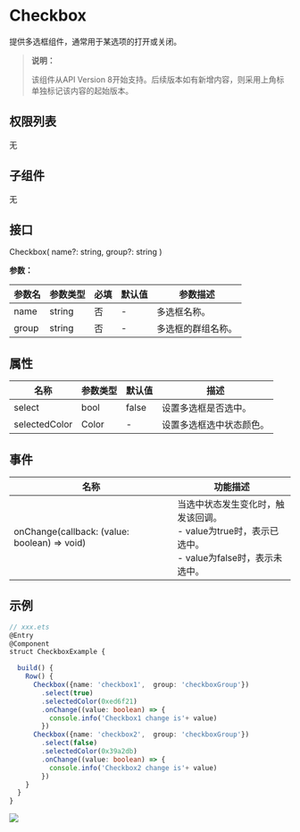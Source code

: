 # Checkbox

提供多选框组件，通常用于某选项的打开或关闭。

>  **说明：**
>
>  该组件从API Version 8开始支持。后续版本如有新增内容，则采用上角标单独标记该内容的起始版本。

## 权限列表

无

## 子组件

无

## 接口

Checkbox( name?: string,  group?: string )

**参数：** 

| 参数名   | 参数类型   | 必填   | 默认值  | 参数描述      |
| ----- | ------ | ---- | ---- | --------- |
| name  | string | 否    | -    | 多选框名称。    |
| group | string | 否    | -    | 多选框的群组名称。 |

## 属性

| 名称            | 参数类型  | 默认值   | 描述           |
| ------------- | ----- | ----- | ------------ |
| select        | bool  | false | 设置多选框是否选中。   |
| selectedColor | Color | -     | 设置多选框选中状态颜色。 |

## 事件

| 名称                                       | 功能描述                                     |
| ---------------------------------------- | ---------------------------------------- |
| onChange(callback: (value: boolean) => void) | 当选中状态发生变化时，触发该回调。<br>- value为true时，表示已选中。<br>- value为false时，表示未选中。 |

## 示例

```ts
// xxx.ets
@Entry
@Component
struct CheckboxExample {

  build() {
    Row() {
      Checkbox({name: 'checkbox1',  group: 'checkboxGroup'})
        .select(true)
        .selectedColor(0xed6f21)
        .onChange((value: boolean) => {
          console.info('Checkbox1 change is'+ value)
        })
      Checkbox({name: 'checkbox2',  group: 'checkboxGroup'})
        .select(false)
        .selectedColor(0x39a2db)
        .onChange((value: boolean) => {
          console.info('Checkbox2 change is'+ value)
        })
    }
  }
}
```


![](figures/checkbox.gif)